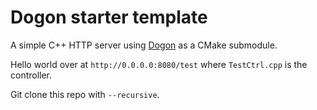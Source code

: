 # Dogon starter template

A simple C++ HTTP server using [Dogon](https://github.com/drogonframework/drogon) as a CMake submodule.

Hello world over at `http://0.0.0.0:8080/test` where `TestCtrl.cpp` is the controller.

Git clone this repo with `--recursive`.

